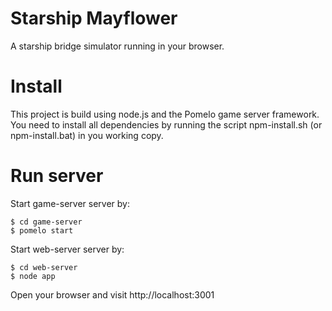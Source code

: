 Starship Mayflower
==================

A starship bridge simulator running in your browser.

Install
=======

This project is build using node.js and the Pomelo game server framework. You need to install all dependencies by running the script npm-install.sh (or npm-install.bat) in you working copy.

Run server
==========

Start game-server server by:

```
$ cd game-server
$ pomelo start
```

Start web-server server by:

```
$ cd web-server
$ node app
```

Open your browser and visit http://localhost:3001
